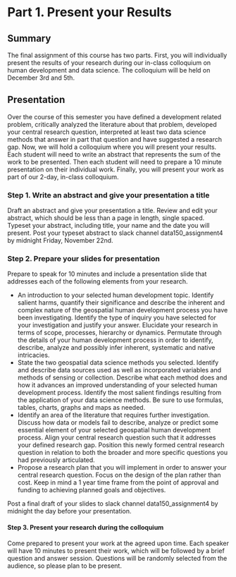 # Part 1.  Present your Results

## Summary

The final assignment of this course has two parts. First, you will individually present the results of your research during our in-class colloquium on human development and data science. The colloquium will be held on December 3rd and 5th.

## Presentation

Over the course of this semester you have defined a development related problem, critically analyzed the literature about that problem, developed your central research question, interpreted at least two data science methods that answer in part that question and have suggested a research gap. Now, we will hold a colloquium where you will present your results. Each student will need to write an abstract that represents the sum of the work to be presented. Then each student will need to prepare a 10 minute presentation on their individual work. Finally, you will present your work as part of our 2-day, in-class colloquium.

### Step 1. Write an abstract and give your presentation a title

Draft an abstract and give your presentation a title. Review and edit your abstract, which should be less than a page in length, single spaced. Typeset your abstract, including title, your name and the date you will present. Post your typeset abstract to slack channel data150\_assignment4 by midnight Friday, November 22nd.

### Step 2. Prepare your slides for presentation

Prepare to speak for 10 minutes and include a presentation slide that addresses each of the following elements from your research.

* An introduction to your selected human development topic. Identify salient harms, quantify their significance and describe the inherent and complex nature of the geospatial human development process you have been investigating. Identify the type of inquiry you have selected for your investigation and justify your answer. Elucidate your research in terms of scope, processes, hierarchy or dynamics. Permutate through the details of your human development process in order to identify, describe, analyze and possibly infer inherent, systematic and native intricacies.
* State the two geospatial data science methods you selected. Identify and describe data sources used as well as incorporated variables and methods of sensing or collection. Describe what each method does and how it advances an improved understanding of your selected human development process. Identify the most salient findings resulting from the application of your data science methods. Be sure to use formulas, tables, charts, graphs and maps as needed.
* Identify an area of the literature that requires further investigation. Discuss how data or models fail to describe, analyze or predict some essential element of your selected geospatial human development process. Align your central research question such that it addresses your defined research gap. Position this newly formed central research question in relation to both the broader and more specific questions you had previously articulated.
* Propose a research plan that you will implement in order to answer your central research question. Focus on the design of the plan rather than cost. Keep in mind a 1 year time frame from the point of approval and funding to achieving planned goals and objectives.

Post a final draft of your slides to slack channel data150\_assignment4 by midnight the day before your presentation.

#### Step 3. Present your research during the colloquium

Come prepared to present your work at the agreed upon time. Each speaker will have 10 minutes to present their work, which will be followed by a brief question and answer session. Questions will be randomly selected from the audience, so please plan to be present.

